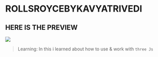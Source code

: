 # ROLLSROYCEBYKAVYATRIVEDI

<h2>HERE IS THE PREVIEW </h2>
<img src="Screenshot (13).png" alt=" " >

>Learning: In this i learned about how to use & work with  `three Js`

